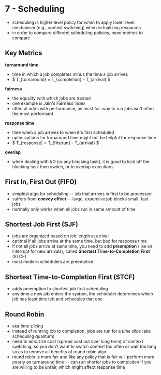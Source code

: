 # 7 - Scheduling
- scheduling is higher level policy for _when_ to apply lower level mechanism (e.g., context switching) when virtualizing resources
- in order to compare different scheduling policies, need metrics to compare

## Key Metrics
**turnaround time**
  - time in which a job completes minus the time a job arrives
  - $ T_{turnaround} = T_{completion} - T_{arrival} $

**fairness**
  - the equality with which jobs are treated
  - one example is Jain's Fairness Index
  - often at odds with performance, as most fair way to run jobs isn't often the most performant

**response time**
  - time when a job arrives to when it's first scheduled
  - optimizations for turnaround time might not be helpful for response time
  - $ T_{response} = T_{firstrun} - T_{arrival} $

**overlap**
  - when dealing with I/O (or any blocking task), it is good to kick off the blocking task then switch, or to overlap executions

## First In, First Out (FIFO)
- simplest algo for scheduling -- job that arrives is first to be processed
- suffers from **convoy effect** -- large, expensive job blocks small, fast jobs
- normally only works when all jobs run in same amount of time

## Shortest Job First (SJF)
- jobs are organized based on job length at arrival
- optimal if all jobs arrive at the same time, but bad for response time
- if not all jobs arrive at same time, you need to add **preemption** (like an interrupt for new arrivals), called **Shortest Time-to-Completion First** (STCF)
- most modern schedulers are preemptive

## Shortest Time-to-Completion First (STCF)
- adds preemption to shortest job first scheduling
- any time a new job enters the system, the scheduler determines which job has least time left and schedules that one

## Round Robin
- aka _time slicing_
- instead of running job to completion, jobs are run for a _time slice_ (aka scheduling quantum)
- need to _amortize_ cost (spread cost out over long term) of context switching, so you don't want to switch context too often or wait too long so as to remove all benefits of round robin algo
- round robin is more fair and like any policy that is fair will perform more poorly on turnaround time -- can run shorter jobs to completion if you are willing to be unfair, which might affect response time